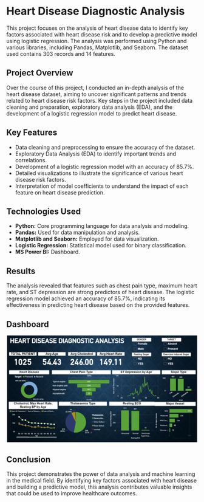 <h1>Heart Disease Diagnostic Analysis</h1>


<p>
  This project focuses on the analysis of heart disease data to identify key factors associated with heart disease risk and to develop a predictive model using logistic regression. The analysis was performed using Python and various libraries, including Pandas, Matplotlib, and Seaborn. The dataset used contains 303 records and 14 features.
</p>

<h2>Project Overview</h2>
<p>
  Over the course of this project, I conducted an in-depth analysis of the heart disease dataset, aiming to uncover significant patterns and trends related to heart disease risk factors. Key steps in the project included data cleaning and preparation, exploratory data analysis (EDA), and the development of a logistic regression model to predict heart disease.
</p>

<h2>Key Features</h2>
<ul>
  <li>Data cleaning and preprocessing to ensure the accuracy of the dataset.</li>
  <li>Exploratory Data Analysis (EDA) to identify important trends and correlations.</li>
  <li>Development of a logistic regression model with an accuracy of 85.7%.</li>
  <li>Detailed visualizations to illustrate the significance of various heart disease risk factors.</li>
  <li>Interpretation of model coefficients to understand the impact of each feature on heart disease prediction.</li>
</ul>

<h2>Technologies Used</h2>
<ul>
  <li><strong>Python:</strong> Core programming language for data analysis and modeling.</li>
  <li><strong>Pandas:</strong> Used for data manipulation and analysis.</li>
  <li><strong>Matplotlib and Seaborn:</strong> Employed for data visualization.</li>
  <li><strong>Logistic Regression:</strong> Statistical model used for binary classification.</li>
  <li><strong>MS Power BI:</strong> Dashboard.</li>
</ul>


<h2>Results</h2>
<p>
  The analysis revealed that features such as chest pain type, maximum heart rate, and ST depression are strong predictors of heart disease. The logistic regression model achieved an accuracy of 85.7%, indicating its effectiveness in predicting heart disease based on the provided features.
</p>
<h2>Dashboard</h2>
<p align="center">
  <img src="https://github.com/nk1410/Unified_Mentor_Project/blob/main/Heart_Disease_Diagnostic_Analysis/Screenshot%202024-08-21%20170046.png" alt="Dashboard Screenshot">
</p>

<h2>Conclusion</h2>
<p>
  This project demonstrates the power of data analysis and machine learning in the medical field. By identifying key factors associated with heart disease and building a predictive model, this analysis contributes valuable insights that could be used to improve healthcare outcomes.
</p>


